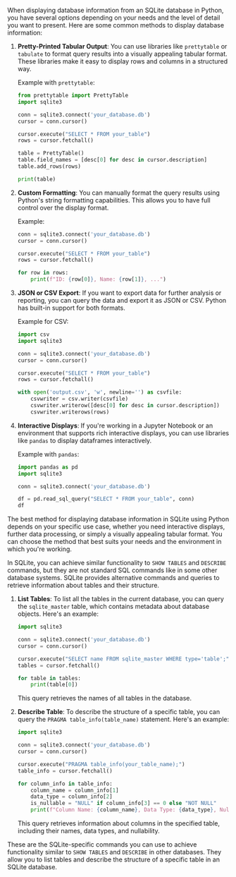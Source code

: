 When displaying database information from an SQLite database in Python, you have several options depending on your needs and the level of detail you want to present. Here are some common methods to display database information:

1. **Pretty-Printed Tabular Output**: You can use libraries like `prettytable` or `tabulate` to format query results into a visually appealing tabular format. These libraries make it easy to display rows and columns in a structured way.

   Example with `prettytable`:

   ```python
   from prettytable import PrettyTable
   import sqlite3

   conn = sqlite3.connect('your_database.db')
   cursor = conn.cursor()

   cursor.execute("SELECT * FROM your_table")
   rows = cursor.fetchall()

   table = PrettyTable()
   table.field_names = [desc[0] for desc in cursor.description]
   table.add_rows(rows)

   print(table)
   ```

2. **Custom Formatting**: You can manually format the query results using Python's string formatting capabilities. This allows you to have full control over the display format.

   Example:

   ```python
   conn = sqlite3.connect('your_database.db')
   cursor = conn.cursor()

   cursor.execute("SELECT * FROM your_table")
   rows = cursor.fetchall()

   for row in rows:
       print(f"ID: {row[0]}, Name: {row[1]}, ...")
   ```

3. **JSON or CSV Export**: If you want to export data for further analysis or reporting, you can query the data and export it as JSON or CSV. Python has built-in support for both formats.

   Example for CSV:

   ```python
   import csv
   import sqlite3

   conn = sqlite3.connect('your_database.db')
   cursor = conn.cursor()

   cursor.execute("SELECT * FROM your_table")
   rows = cursor.fetchall()

   with open('output.csv', 'w', newline='') as csvfile:
       csvwriter = csv.writer(csvfile)
       csvwriter.writerow([desc[0] for desc in cursor.description])
       csvwriter.writerows(rows)
   ```

4. **Interactive Displays**: If you're working in a Jupyter Notebook or an environment that supports rich interactive displays, you can use libraries like `pandas` to display dataframes interactively.

   Example with `pandas`:

   ```python
   import pandas as pd
   import sqlite3

   conn = sqlite3.connect('your_database.db')

   df = pd.read_sql_query("SELECT * FROM your_table", conn)
   df
   ```

The best method for displaying database information in SQLite using Python depends on your specific use case, whether you need interactive displays, further data processing, or simply a visually appealing tabular format. You can choose the method that best suits your needs and the environment in which you're working.


In SQLite, you can achieve similar functionality to `SHOW TABLES` and `DESCRIBE` commands, but they are not standard SQL commands like in some other database systems. SQLite provides alternative commands and queries to retrieve information about tables and their structure.

1. **List Tables**: To list all the tables in the current database, you can query the `sqlite_master` table, which contains metadata about database objects. Here's an example:

   ```python
   import sqlite3

   conn = sqlite3.connect('your_database.db')
   cursor = conn.cursor()

   cursor.execute("SELECT name FROM sqlite_master WHERE type='table';")
   tables = cursor.fetchall()

   for table in tables:
       print(table[0])
   ```

   This query retrieves the names of all tables in the database.

2. **Describe Table**: To describe the structure of a specific table, you can query the `PRAGMA table_info(table_name)` statement. Here's an example:

   ```python
   import sqlite3

   conn = sqlite3.connect('your_database.db')
   cursor = conn.cursor()

   cursor.execute("PRAGMA table_info(your_table_name);")
   table_info = cursor.fetchall()

   for column_info in table_info:
       column_name = column_info[1]
       data_type = column_info[2]
       is_nullable = "NULL" if column_info[3] == 0 else "NOT NULL"
       print(f"Column Name: {column_name}, Data Type: {data_type}, Nullable: {is_nullable}")
   ```

   This query retrieves information about columns in the specified table, including their names, data types, and nullability.

These are the SQLite-specific commands you can use to achieve functionality similar to `SHOW TABLES` and `DESCRIBE` in other databases. They allow you to list tables and describe the structure of a specific table in an SQLite database.